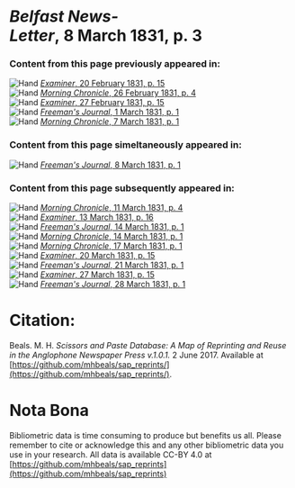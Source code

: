 # *Belfast News-Letter*, 8 March 1831, p. 3  
  
### Content from this page previously appeared in:  
![Hand](http://scissorsandpaste.net/wp-content/uploads/2017/06/smallhandpointer.png) [*Examiner*, 20 February 1831, p. 15](https://mhbeals.github.io/sap_html/Examiner/Examiner-20-February-1831-p-15)  
![Hand](http://scissorsandpaste.net/wp-content/uploads/2017/06/smallhandpointer.png) [*Morning Chronicle*, 26 February 1831, p. 4](https://mhbeals.github.io/sap_html/Morning-Chronicle/Morning-Chronicle-26-February-1831-p-4)  
![Hand](http://scissorsandpaste.net/wp-content/uploads/2017/06/smallhandpointer.png) [*Examiner*, 27 February 1831, p. 15](https://mhbeals.github.io/sap_html/Examiner/Examiner-27-February-1831-p-15)  
![Hand](http://scissorsandpaste.net/wp-content/uploads/2017/06/smallhandpointer.png) [*Freeman's Journal*, 1 March 1831, p. 1](https://mhbeals.github.io/sap_html/Freeman's-Journal/Freeman's-Journal-1-March-1831-p-1)  
![Hand](http://scissorsandpaste.net/wp-content/uploads/2017/06/smallhandpointer.png) [*Morning Chronicle*, 7 March 1831, p. 1](https://mhbeals.github.io/sap_html/Morning-Chronicle/Morning-Chronicle-7-March-1831-p-1)  
  
### Content from this page simeltaneously appeared in:  
![Hand](http://scissorsandpaste.net/wp-content/uploads/2017/06/smallhandpointer.png) [*Freeman's Journal*, 8 March 1831, p. 1](https://mhbeals.github.io/sap_html/Freeman's-Journal/Freeman's-Journal-8-March-1831-p-1)  
  
### Content from this page subsequently appeared in:  
![Hand](http://scissorsandpaste.net/wp-content/uploads/2017/06/smallhandpointer.png) [*Morning Chronicle*, 11 March 1831, p. 4](https://mhbeals.github.io/sap_html/Morning-Chronicle/Morning-Chronicle-11-March-1831-p-4)  
![Hand](http://scissorsandpaste.net/wp-content/uploads/2017/06/smallhandpointer.png) [*Examiner*, 13 March 1831, p. 16](https://mhbeals.github.io/sap_html/Examiner/Examiner-13-March-1831-p-16)  
![Hand](http://scissorsandpaste.net/wp-content/uploads/2017/06/smallhandpointer.png) [*Freeman's Journal*, 14 March 1831, p. 1](https://mhbeals.github.io/sap_html/Freeman's-Journal/Freeman's-Journal-14-March-1831-p-1)  
![Hand](http://scissorsandpaste.net/wp-content/uploads/2017/06/smallhandpointer.png) [*Morning Chronicle*, 14 March 1831, p. 1](https://mhbeals.github.io/sap_html/Morning-Chronicle/Morning-Chronicle-14-March-1831-p-1)  
![Hand](http://scissorsandpaste.net/wp-content/uploads/2017/06/smallhandpointer.png) [*Morning Chronicle*, 17 March 1831, p. 1](https://mhbeals.github.io/sap_html/Morning-Chronicle/Morning-Chronicle-17-March-1831-p-1)  
![Hand](http://scissorsandpaste.net/wp-content/uploads/2017/06/smallhandpointer.png) [*Examiner*, 20 March 1831, p. 15](https://mhbeals.github.io/sap_html/Examiner/Examiner-20-March-1831-p-15)  
![Hand](http://scissorsandpaste.net/wp-content/uploads/2017/06/smallhandpointer.png) [*Freeman's Journal*, 21 March 1831, p. 1](https://mhbeals.github.io/sap_html/Freeman's-Journal/Freeman's-Journal-21-March-1831-p-1)  
![Hand](http://scissorsandpaste.net/wp-content/uploads/2017/06/smallhandpointer.png) [*Examiner*, 27 March 1831, p. 15](https://mhbeals.github.io/sap_html/Examiner/Examiner-27-March-1831-p-15)  
![Hand](http://scissorsandpaste.net/wp-content/uploads/2017/06/smallhandpointer.png) [*Freeman's Journal*, 28 March 1831, p. 1](https://mhbeals.github.io/sap_html/Freeman's-Journal/Freeman's-Journal-28-March-1831-p-1)  


# Citation: 

Beals. M. H. *Scissors and Paste Database: A Map of Reprinting and Reuse in the Anglophone Newspaper Press v.1.0.1.* 2 June 2017. Available at [https://github.com/mhbeals/sap_reprints/](https://github.com/mhbeals/sap_reprints/). 

# Nota Bona

Bibliometric data is time consuming to produce but benefits us all. Please remember to cite or acknowledge this and any other bibliometric data you use in your research. All data is available CC-BY 4.0 at [https://github.com/mhbeals/sap_reprints](https://github.com/mhbeals/sap_reprints)